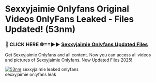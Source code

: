 # Sexxyjaimie Onlyfans Original Videos 0nlyFans Leaked - Files Updated! (53nm)

<h3>🔴 CLICK HERE 🌐==►► <a href="https://tinyurl.com/ms9xzufz" rel="nofollow">Sexxyjaimie Onlyfans Updated Files</a></h3>

Get Sexxyjaimie Onlyfans and all content. Now you can access all videos and pictures of Sexxyjaimie Onlyfans. New Updated Files 2025!

[![53nm](https://i.imgur.com/PQ7UWWw.gif)](https://tinyurl.com/ms9xzufz)
sexxyjaimie leaked onlyfans<br>
sexxyjaimie onlyfans leak
